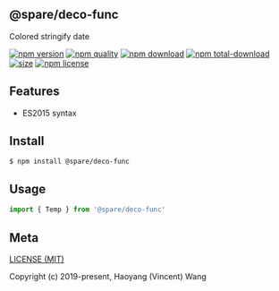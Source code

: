 ## @spare/deco-func
Colored stringify date

[![npm version][npm-image]][npm-url]
[![npm quality][quality-image]][quality-url]
[![npm download][download-image]][npm-url]
[![npm total-download][total-download-image]][npm-url]
[![size][size]][size-url]
[![npm license][license-image]][npm-url]

## Features

- ES2015 syntax

## Install
```console
$ npm install @spare/deco-func
```

## Usage
```js
import { Temp } from '@spare/deco-func'
```

## Meta
[LICENSE (MIT)](/LICENSE)

Copyright (c) 2019-present, Haoyang (Vincent) Wang

[//]: <> (Shields)
[npm-image]: https://img.shields.io/npm/v/@spare/deco-func.svg?style=flat-square
[quality-image]: http://npm.packagequality.com/shield/@spare/deco-func.svg?style=flat-square
[download-image]: https://img.shields.io/npm/dm/@spare/deco-func.svg?style=flat-square
[total-download-image]:https://img.shields.io/npm/dt/@spare/deco-func.svg?style=flat-square
[license-image]: https://img.shields.io/npm/l/@spare/deco-func.svg?style=flat-square
[commit-image]: https://img.shields.io/github/commit-activity/y/hoyeungw/spare?style=flat-square
[size]: https://flat.badgen.net/packagephobia/install/@spare/deco-func

[//]: <> (Link)
[npm-url]: https://npmjs.org/package/@spare/deco-func
[quality-url]: http://packagequality.com/#?package=@spare/deco-func
[size-url]: https://packagephobia.now.sh/result?p=@spare/deco-func
